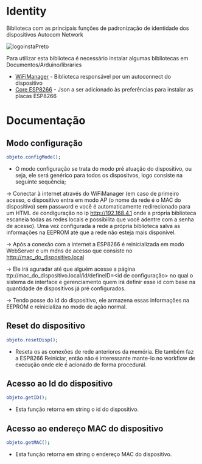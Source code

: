 # Identity
Biblioteca com as principais funções de padronização de identidade dos dispositivos Autocom Network

![logoinstaPreto](https://user-images.githubusercontent.com/37492251/96631249-72a61180-12ec-11eb-9e36-5902f3db2d9c.png)

Para utilizar esta biblioteca é necessário instalar algumas bibliotecas em Documentos/Arduino/libraries
 * [WiFiManager] - Biblioteca responsável por um autoconnect do dispositivo
 * [Core ESP8266] - Json a ser adicionado às preferências para instalar as placas ESP8266
 
 [WiFiManager]: <https://github.com/tzapu/WiFiManager.git>
 [Core ESP8266]: <https://arduino.esp8266.com/stable/package_esp8266com_index.json>
 
 # Documentação
 

## Modo configuração

 ```sh
objeto.configMode();
```

- O modo configuração se trata do modo pré atuação do dispositivo, ou seja, ele será genérico para todos os dispositvos, logo consiste na seguinte sequência;

-> Conectar à internet através do WiFiManager (em caso de primeiro acesso, o dispositivo entra em modo AP (o nome da rede é o MAC do dispositivo) sem password e você é automaticamente redirecionado para um HTML de condiguração no ip http://192.168.4.1 onde a própria biblioteca escaneia todas as redes locais e possibilita que você adentre com a senha de acesso). Uma vez configurada a rede a própria biblioteca salva as informações na EEPROM até que a rede não esteja mais disponível.

-> Após a conexão com a internet a ESP8266 é reinicializada em modo WebServer e um mdns de acesso que consiste no http://mac_do_dispositivo.local

-> Ele irá aguradar até que alguém acesse a página ttp://mac_do_dispositivo.local/id/defineID=<id de configuração> no qual o sistema de interface e gerenciamento quem irá definir esse id com base na quantidade de dispositivos já pré configurados.

-> Tendo posse do id do dispositivo, ele armazena essas informações na EEPROM e reinicializa no modo de ação normal.


## Reset do dispositivo

```sh
objeto.resetDisp();
```

- Reseta os as conexões de rede anteriores da memória. Ele também faz a ESP8266 Reiniciar, então não é interessante mante-lo no workflow de execução onde ele é acionado de forma procedural. 

## Acesso ao Id do dispositivo

```sh
objeto.getID();
```

- Esta função retorna em string o id do dispositivo.

## Acesso ao endereço MAC do dispositivo

```sh
objeto.getMAC();
```

- Esta função retorna em string o endereço MAC do dispositivo.